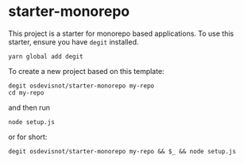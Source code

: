# starter-monorepo

This project is a starter for monorepo based applications. To use this starter, ensure you have `degit` installed.

```
yarn global add degit
```

To create a new project based on this template:

```
degit osdevisnot/starter-monorepo my-repo
cd my-repo
```

and then run

```
node setup.js
```

or for short:

```
degit osdevisnot/starter-monorepo my-repo && $_ && node setup.js
```
